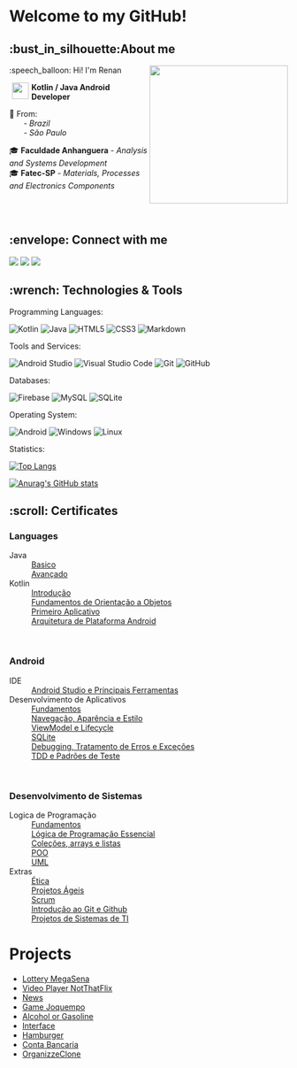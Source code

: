  <h1>Welcome to my GitHub!</h1>

<h2>:bust_in_silhouette:About me</h2>

<p align="left">:speech_balloon: Hi! I'm Renan
 <img align="right" src="https://media2.giphy.com/media/v1.Y2lkPTc5MGI3NjExbzdkNjJsY3VjdXQ2ZDA0dDRlZ2x6bGp0Ym10dTZmc3dkcHV6ZW9zMCZlcD12MV9pbnRlcm5hbF9naWZfYnlfaWQmY3Q9Zw/CuuSHzuc0O166MRfjt/giphy.webp" height="250">

  <img src="https://i.pinimg.com/originals/05/eb/1e/05eb1eff72a56a17dea26091dbb1fdd3.png" height="30" align="left" hspace="5" /> <b>Kotlin / Java Android  Developer</b><br>

 :triangular_flag_on_post: From:<br>
<img src="https://seekflag.com/wp-content/uploads/2021/11/Flag-of-Brazil-01-1.svg" height="12" hspace="5"/><i> - Brazil </i><br>
<img src="https://github.com/iconolatry/brazilian-states-flags/blob/master/svg/sao-paulo.svg" height="12" hspace="5"/><i> - São Paulo </i>


</p>
<p>

 
:mortar_board: <b>Faculdade Anhanguera</b> - <i>Analysis and Systems Development</i> <br>
:mortar_board: <b>Fatec-SP</b> - <i>Materials, Processes and Electronics Components</i> <br>
</p>
<br>
<br>

 <h2>:envelope: Connect with me</h2>
<a href="https://www.linkedin.com/in/renanvitorgarcia/"><img src="https://img.shields.io/badge/LinkedIn-0077B5?style=for-the-badge&logo=linkedin&logoColor=white" /></a>
<a href="https://wa.me/5511963153530"><img src="https://img.shields.io/badge/WhatsApp-25D366?style=for-the-badge&logo=whatsapp&logoColor=white"/></a>
<a href="https://github.com/RenanVtr"><img src="https://img.shields.io/badge/GitHub-100000?style=for-the-badge&logo=github&logoColor=white"/></a>


 <h2> :wrench: Technologies & Tools</h2>

 Programming Languages:

![Kotlin](https://img.shields.io/badge/kotlin-%237F52FF.svg?style=for-the-badge&logo=kotlin&logoColor=white)
![Java](https://img.shields.io/badge/java-%23ED8B00.svg?style=for-the-badge&logo=openjdk&logoColor=white)
![HTML5](https://img.shields.io/badge/html5-%23E34F26.svg?style=for-the-badge&logo=html5&logoColor=white)
![CSS3](https://img.shields.io/badge/css3-%231572B6.svg?style=for-the-badge&logo=css3&logoColor=white)
![Markdown](https://img.shields.io/badge/markdown-%23000000.svg?style=for-the-badge&logo=markdown&logoColor=white)

 Tools and Services:
 
 ![Android Studio](https://img.shields.io/badge/android%20studio-346ac1?style=for-the-badge&logo=android%20studio&logoColor=white)
 ![Visual Studio Code](https://img.shields.io/badge/Visual%20Studio%20Code-0078d7.svg?style=for-the-badge&logo=visual-studio-code&logoColor=white)
 ![Git](https://img.shields.io/badge/git-%23F05033.svg?style=for-the-badge&logo=git&logoColor=white)
 ![GitHub](https://img.shields.io/badge/github-%23121011.svg?style=for-the-badge&logo=github&logoColor=white)

 Databases:

 ![Firebase](https://img.shields.io/badge/firebase-a08021?style=for-the-badge&logo=firebase&logoColor=ffcd34)
 ![MySQL](https://img.shields.io/badge/mysql-4479A1.svg?style=for-the-badge&logo=mysql&logoColor=white)
 ![SQLite](https://img.shields.io/badge/sqlite-%2307405e.svg?style=for-the-badge&logo=sqlite&logoColor=white)

 Operating System:

 ![Android](https://img.shields.io/badge/Android-3DDC84?style=for-the-badge&logo=android&logoColor=white)
 ![Windows](https://img.shields.io/badge/Windows-0078D6?style=for-the-badge&logo=windows&logoColor=white)
 ![Linux](https://img.shields.io/badge/Linux-FCC624?style=for-the-badge&logo=linux&logoColor=black)

 Statistics:
 
[![Top Langs](https://github-readme-stats.vercel.app/api/top-langs/?username=renanvtr&layout=compact)](https://github.com/anuraghazra/github-readme-stats)

[![Anurag's GitHub stats](https://github-readme-stats.vercel.app/api?username=RenanVtr&show_icons=true&theme=highcontrast&hide_title=true)](https://github.com/anuraghazra/github-readme-stats)



<h2>:scroll: Certificates</h2>

<b><h3>Languages</h3></b>
<dl>
 <dt>Java</dt>
 <dd><a href="https://github.com/RenanVtr/Certificates/blob/main/JAVA%20BASICO.pdf">Basico</a></dd>
 <dd><a href="https://github.com/RenanVtr/Certificates/blob/main/JAVA%20AVAN%C3%87ADO.pdf">Avançado</a></dd>
 
 <dt>Kotlin</dt>
 <dd><a href="https://github.com/RenanVtr/Certificates/blob/main/KOTLIN.pdf">Introdução</a></dd>
 <dd><a href="https://github.com/RenanVtr/Certificates/blob/main/POO%20KOTLIN.pdf">Fundamentos de Orientação a Objetos</a></dd>
 <dd><a href="https://github.com/RenanVtr/Certificates/blob/main/PRIMEIRO%20APP%20KOTLIN.pdf">Primeiro Aplicativo</a></dd>
 <dd><a href="https://github.com/RenanVtr/Certificates/blob/main/ARQUITETURA%20COM%20KOTLIN.pdf">Arquitetura de Plataforma Android</a></dd>
 </dl>
 <br>
 
<b><h3>Android</h3></b>
<dl>
 <dt>IDE</dt>
 <dd><a href="https://github.com/RenanVtr/Certificates/blob/main/ANDROID%20STUDIO.pdf">Android Studio e Principais Ferramentas</a></dd>
 <dt>Desenvolvimento de Aplicativos</dt>
 <dd><a href="https://github.com/RenanVtr/Certificates/blob/main/APLICACOES%20MOVEIS.pdf">Fundamentos</a></dd>
 <dd><a href="https://github.com/RenanVtr/Certificates/blob/main/NAVEGACAO%20APARENCIA%20E%20ESTILO.pdf">Navegação, Aparência e Estilo</a></dd>
 <dd><a href="https://github.com/RenanVtr/Certificates/blob/main/VIEWMODEL%20LIFECYCLE.pdf">ViewModel e Lifecycle</a></dd>
 <dd><a href="https://github.com/RenanVtr/Certificates/blob/main/SQLITE.pdf">SQLite</a></dd>
 <dd><a href="https://github.com/RenanVtr/Certificates/blob/main/DEBUGGING.pdf">Debugging, Tratamento de Erros e Exceções</a></dd>
 <dd><a href="https://github.com/RenanVtr/Certificates/blob/main/TDD%20E%20PADROES%20DE%20TESTES.pdf">TDD e Padrões de Teste</a></dd>
 </dl>
 <br>
 <b><h3>Desenvolvimento de Sistemas</h3></b>
 <dl>
 <dt>Logica de Programação</dt>
 <dd><a href="https://github.com/RenanVtr/Certificates/blob/main/CERTIFICADO%20FUNDAMENTOS%20DE%20L%C3%93GICA%20DE%20PROGRAMA%C3%87%C3%83O.pdf">Fundamentos</a></dd>
 <dd><a href="https://github.com/RenanVtr/Certificates/blob/main/LOGICA%20DE%20PROGRAMACAO.pdf">Lógica de Programação Essencial</a></dd>
 <dd><a href="https://github.com/RenanVtr/Certificates/blob/main/COLECOES%20ARRAYS%20E%20LISTAS.pdf">Coleções, arrays e listas</a></dd>
 <dd><a href="https://github.com/RenanVtr/Certificates/blob/main/CERTIFICADO%20POO.pdf">POO</a></dd>
 <dd><a href="https://github.com/RenanVtr/Certificates/blob/main/CERTIFICADO%20UML.pdf">UML</a></dd>
 <dt>Extras</dt>
 <dd><a href="https://github.com/RenanVtr/Certificates/blob/main/CERTIFICADO%20ETICA%20NO%20DESENVOLVIMENTO%20DE%20SISTEMAS.pdf">Ética</a></dd>
 <dd><a href="https://github.com/RenanVtr/Certificates/blob/main/PROJETOS%20AGEIS.pdf">Projetos Ágeis</a></dd>
 <dd><a href="https://github.com/RenanVtr/Certificates/blob/main/SCRUM.pdf">Scrum</a></dd>
 <dd><a href="https://github.com/RenanVtr/Certificates/blob/main/GIT%20E%20GITHUB.pdf">Introdução ao Git e Github</a></dd>
 <dd><a href="https://github.com/RenanVtr/Certificates/blob/main/PROJETOS%20DE%20SISTEMAS%20DE%20TI.pdf">Projetos de Sistemas de TI</a></dd>
 </dl>

 
<!--- 🏅 You can find my certificates in <a href="https://github.com/RenanVtr/Certificates">Certificates</a> repository<br>-->
 
 <h1>Projects</h1>
 
 - <a href="https://github.com/RenanVtr/Sorteio">Lottery MegaSena</a>
 - <a href="https://github.com/RenanVtr/NotThatFlix">Video Player NotThatFlix</a>
 - <a href="https://github.com/RenanVtr/News">News</a>
 - <a href="https://github.com/RenanVtr/Joquempo">Game Joquempo</a>
 - <a href="https://github.com/RenanVtr/Alcool_ou_Gasolina">Alcohol or Gasoline</a> 
 - <a href="https://github.com/RenanVtr/TesteDeInterface">Interface</a> 
 - <a href="https://github.com/RenanVtr/Hamburgueria">Hamburger</a> 
 - <a href="https://github.com/RenanVtr/ContaBancariaProject">Conta Bancaria</a>
 - <a href="https://github.com/RenanVtr/OrganizzeClone">OrganizzeClone</a>


<!---
RenanVtr/RenanVtr is a ✨ special ✨ repository because its `README.md` (this file) appears on your GitHub profile.
You can click the Preview link to take a look at your changes.
--->
